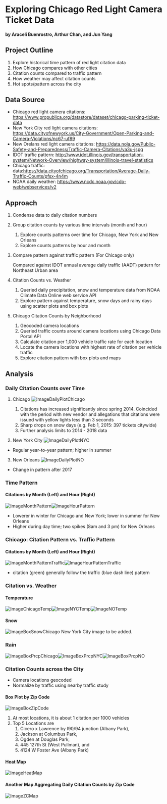 # Exploring Chicago Red Light Camera Ticket Data
#### by Araceli Buenrostro, Arthur Chan, and Jun Yang

## Project Outline
1. Explore historical time pattern of red light citation data
2. How Chicago compares with other cities
3. Citation counts compared to traffic pattern
4. How weather may affect citation counts
5. Hot spots/pattern across the city

## Data Source
- Chicago red light camera citations:  https://www.propublica.org/datastore/dataset/chicago-parking-ticket-data
- New York City red light camera citations:  https://data.cityofnewyork.us/City-Government/Open-Parking-and-Camera-Violations/nc67-uf89
- New Orelans red light camera citations:  https://data.nola.gov/Public-Safety-and-Preparedness/Traffic-Camera-Citations/va3u-jspg
- IDOT traffic pattern:  http://www.idot.illinois.gov/transportation-system/Network-Overview/highway-system/illinois-travel-statistics
- Chicago traffic:  data:https://data.cityofchicago.org/Transportation/Average-Daily-Traffic-Counts/pfsx-4n4m
- NOAA daily weather:  https://www.ncdc.noaa.gov/cdo-web/webservices/v2

## Approach
1. Condense data to daily citation numbers
2. Group citation counts by various time intervals (month and hour)
   1. Explore counts patterns over time for Chicago, New York and New Orleans
   2. Explore counts patterns by hour and month
3. Compare pattern against traffic pattern (For Chicago only)

   Compared against IDOT annual average daily traffic (AADT) pattern for Northeast Urban area
   
4. Citation Counts vs. Weather
   1. Queried daily precipitation, snow and temperature data from NOAA Climate Data Online web service API
   2. Explore pattern against temperature, snow days and rainy days using scatter plots and box plots
5. Chicago Citation Counts by Neighborhood
   1. Geocoded camera locations
   2. Queried traffic counts around camera locations using Chicago Data Portal API
   3. Calculate citation per 1,000 vehicle traffic rate for each location
   4. Locate the camera locations with highest rate of citation per vehicle traffic
   5. Explore citation pattern with box plots and maps

## Analysis
### Daily Citation Counts over Time
1. Chicago
![ImageDailyPlotChicago](https://github.com/junyang42/Project_1/blob/master/Summary/Daily_Count_Chicago.png)
   1. Citations has increased significantly since spring 2014. Coincided with the period with new vendor and allegations that citations were issued with yellow lights less than 3 seconds
   2. Sharp drops on snow days (e.g. Feb 1, 2015: 397 tickets citywide)
   3. Further analysis limits to 2014 - 2018 data
  
2. New York City
![ImageDailyPlotNYC](https://github.com/junyang42/Project_1/blob/master/Summary/Daily_Count_NY.png)
* Regular year-to-year pattern; higher in summer

3. New Orleans
![ImageDailyPlotNO](https://github.com/junyang42/Project_1/blob/master/Summary/Daily_Count_New_Orleans.png)
* Change in pattern after 2017

### Time Pattern
#### Citations by Month (Left) and Hour (Right)
![ImageMonthPattern](https://github.com/junyang42/Project_1/blob/master/Summary/MonthlyCount.png)![ImageHourPattern](https://github.com/junyang42/Project_1/blob/master/Summary/HourCount.png)
* Lowerer in winter for Chicago and New York; lower in summer for New Orleans
* Higher during day time; two spikes (8am and 3 pm) for New Orleans

### Chicago: Citation Pattern vs. Traffic Pattern
#### Citations by Month (Left) and Hour (Right)
![ImageMonthPatternTraffic](https://github.com/junyang42/Project_1/blob/master/Summary/Traffic%20vs%20Month%20Count.png)![ImageHourPatternTraffic](https://github.com/junyang42/Project_1/blob/master/Summary/Traffic%20vs%20Hour%20Count.png)
* citation (green) generally follow the traffic (blue dash line) pattern

### Citation vs. Weather
#### Temperature
![ImageChicagoTemp](https://github.com/junyang42/Project_1/blob/master/Summary/Temp%20vs%20Violation%20Count%20for%20CHI.png)![ImageNYCTemp](https://github.com/junyang42/Project_1/blob/master/Summary/Temp%20vs%20Violation%20Count%20for%20NY.png)![ImageNOTemp](https://github.com/junyang42/Project_1/blob/master/Summary/Temp%20vs%20Violation%20Count%20for%20NOLA.png)

#### Snow
![ImageBoxSnowChicago](https://github.com/junyang42/Project_1/blob/master/Summary/Boxplot%20of%20Snow%20for%20Chicago.png)
New York City image to be added.

### Rain
![ImageBoxPrcpChicago](https://github.com/junyang42/Project_1/blob/master/NOLA/Chicago%20Citation%20Counts%20by%20Precipitation%20Variety.png)![ImageBoxPrcpNYC](https://github.com/junyang42/Project_1/blob/master/NOLA/NY%20Citation%20Counts%20by%20Precipitation%20Variety.png)![ImageBoxPrcpNO](https://github.com/junyang42/Project_1/blob/master/NOLA/NOLA%20Citation%20Counts%20by%20Precipitation%20Variety.png)

### Citation Counts across the City
* Camera locations geocoded
* Normalize by traffic using nearby traffic study

#### Box Plot by Zip Code
![ImageBoxZipCode](https://github.com/junyang42/Project_1/blob/master/Chicago/BoxPlotbyZipCode.png)
1. At most locations, it is about 1 citation per 1000 vehicles
2. Top 5 Locations are 
   1. Cicero x Lawrence by I90/94 junction (Albany Park), 
   2. Jackson at Columbus Park,
   3. Ogden at Douglas Park,
   4. 445 127th St (West Pullman), and 
   5. 4124 W Foster Ave (Albany Park)

#### Heat Map
![ImageHeatMap](https://github.com/junyang42/Project_1/blob/master/Chicago/AvgPerVehicleHeatMap.png)

#### Another Map Aggregating Daily Citation Counts by Zip Code
![ImageZCMap](https://github.com/junyang42/Project_1/blob/master/Chicago/DailyTotal_ZipCode.png)
